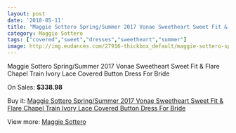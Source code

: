 ```yaml
---
layout: post
date: '2018-05-11'
title: "Maggie Sottero Spring/Summer 2017 Vonae Sweetheart Sweet Fit & Flare Chapel Train Ivory Lace Covered Button Dress For Bride"
category: Maggie Sottero
tags: ["covered","sweet","dresses","sweetheart","summer"]
image: http://img.eudances.com/27916-thickbox_default/maggie-sottero-spring-summer-2017-vonae-sweetheart-sweet-fit-flare-chapel-train-ivory-lace-covered-button-dress-for-bride.jpg
---
```

Maggie Sottero Spring/Summer 2017 Vonae Sweetheart Sweet Fit & Flare Chapel Train Ivory Lace Covered Button Dress For Bride

On Sales: **$338.98**
<a href="https://www.eudances.com/en/maggie-sottero/9240-maggie-sottero-spring-summer-2017-vonae-sweetheart-sweet-fit-flare-chapel-train-ivory-lace-covered-button-dress-for-bride.html"><amp-img layout="responsive" width="600" height="600" src="//img.eudances.com/27916-thickbox_default/maggie-sottero-spring-summer-2017-vonae-sweetheart-sweet-fit-flare-chapel-train-ivory-lace-covered-button-dress-for-bride.jpg" alt="Maggie Sottero Spring/Summer 2017 Vonae Sweetheart Sweet Fit & Flare Chapel Train Ivory Lace Covered Button Dress For Bride 0" /></a>
<a href="https://www.eudances.com/en/maggie-sottero/9240-maggie-sottero-spring-summer-2017-vonae-sweetheart-sweet-fit-flare-chapel-train-ivory-lace-covered-button-dress-for-bride.html"><amp-img layout="responsive" width="600" height="600" src="//img.eudances.com/27919-thickbox_default/maggie-sottero-spring-summer-2017-vonae-sweetheart-sweet-fit-flare-chapel-train-ivory-lace-covered-button-dress-for-bride.jpg" alt="Maggie Sottero Spring/Summer 2017 Vonae Sweetheart Sweet Fit & Flare Chapel Train Ivory Lace Covered Button Dress For Bride 1" /></a>
<a href="https://www.eudances.com/en/maggie-sottero/9240-maggie-sottero-spring-summer-2017-vonae-sweetheart-sweet-fit-flare-chapel-train-ivory-lace-covered-button-dress-for-bride.html"><amp-img layout="responsive" width="600" height="600" src="//img.eudances.com/27918-thickbox_default/maggie-sottero-spring-summer-2017-vonae-sweetheart-sweet-fit-flare-chapel-train-ivory-lace-covered-button-dress-for-bride.jpg" alt="Maggie Sottero Spring/Summer 2017 Vonae Sweetheart Sweet Fit & Flare Chapel Train Ivory Lace Covered Button Dress For Bride 2" /></a>
<a href="https://www.eudances.com/en/maggie-sottero/9240-maggie-sottero-spring-summer-2017-vonae-sweetheart-sweet-fit-flare-chapel-train-ivory-lace-covered-button-dress-for-bride.html"><amp-img layout="responsive" width="600" height="600" src="//img.eudances.com/27917-thickbox_default/maggie-sottero-spring-summer-2017-vonae-sweetheart-sweet-fit-flare-chapel-train-ivory-lace-covered-button-dress-for-bride.jpg" alt="Maggie Sottero Spring/Summer 2017 Vonae Sweetheart Sweet Fit & Flare Chapel Train Ivory Lace Covered Button Dress For Bride 3" /></a>

Buy it: [Maggie Sottero Spring/Summer 2017 Vonae Sweetheart Sweet Fit & Flare Chapel Train Ivory Lace Covered Button Dress For Bride](https://www.eudances.com/en/maggie-sottero/9240-maggie-sottero-spring-summer-2017-vonae-sweetheart-sweet-fit-flare-chapel-train-ivory-lace-covered-button-dress-for-bride.html "Maggie Sottero Spring/Summer 2017 Vonae Sweetheart Sweet Fit & Flare Chapel Train Ivory Lace Covered Button Dress For Bride")

View more: [Maggie Sottero](https://www.eudances.com/en/107-maggie-sottero "Maggie Sottero")